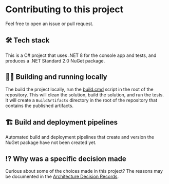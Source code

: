 # Contributing to this project

Feel free to open an issue or pull request.

## 🛠 Tech stack

This is a C# project that uses .NET 8 for the console app and tests, and produces a .NET Standard 2.0 NuGet package.

## 🏃‍♂️ Building and running locally

The build the project locally, run the [build.cmd](/build.cmd) script in the root of the repository.
This will clean the solution, build the solution, and run the tests.
It will create a `BuildArtifacts` directory in the root of the repository that contains the published artifacts.

## 🏗 Build and deployment pipelines

Automated build and deployment pipelines that create and version the NuGet package have not been created yet.

## ⁉ Why was a specific decision made

Curious about some of the choices made in this project?
The reasons may be documented in the [Architecture Decision Records](/docs/ArchitectureDecisionRecords/).
